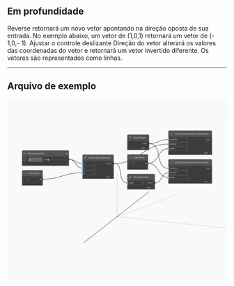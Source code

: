 ## Em profundidade
Reverse retornará um novo vetor apontando na direção oposta de sua entrada. No exemplo abaixo, um vetor de (1,0,1) retornará um vetor de (- 1,0,- 1). Ajustar o controle deslizante Direção do vetor alterará os valores das coordenadas do vetor e retornará um vetor invertido diferente. Os vetores são representados como linhas.
___
## Arquivo de exemplo

![Reverse](./Autodesk.DesignScript.Geometry.Vector.Reverse_img.jpg)

